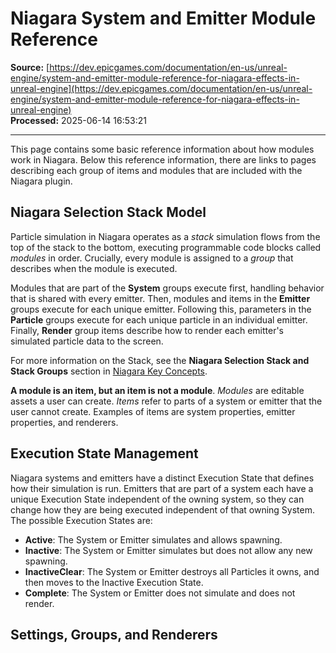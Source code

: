 # Niagara System and Emitter Module Reference

**Source:** [https://dev.epicgames.com/documentation/en-us/unreal-engine/system-and-emitter-module-reference-for-niagara-effects-in-unreal-engine](https://dev.epicgames.com/documentation/en-us/unreal-engine/system-and-emitter-module-reference-for-niagara-effects-in-unreal-engine)  
**Processed:** 2025-06-14 16:53:21

---

This page contains some basic reference information about how modules work in Niagara. Below this reference information, there are links to pages describing each group of items and modules that are included with the Niagara plugin.

## Niagara Selection Stack Model

Particle simulation in Niagara operates as a *stack* simulation flows from the top of the stack to the bottom, executing programmable code blocks called *modules* in order. Crucially, every module is assigned to a *group* that describes when the module is executed.

Modules that are part of the **System** groups execute first, handling behavior that is shared with every emitter. Then, modules and items in the **Emitter** groups execute for each unique emitter. Following this, parameters in the **Particle** groups execute for each unique particle in an individual emitter. Finally, **Render** group items describe how to render each emitter's simulated particle data to the screen.

For more information on the Stack, see the **Niagara Selection Stack and Stack Groups** section in [Niagara Key Concepts](/documentation/en-us/unreal-engine/key-concepts-in-niagara-effects-for-unreal-engine).

**A module is an item, but an item is not a module**. *Modules* are editable assets a user can create. *Items* refer to parts of a system or emitter that the user cannot create. Examples of items are system properties, emitter properties, and renderers.

## Execution State Management

Niagara systems and emitters have a distinct Execution State that defines how their simulation is run. Emitters that are part of a system each have a unique Execution State independent of the owning system, so they can change how they are being executed independent of that owning System. The possible Execution States are:

-   **Active**: The System or Emitter simulates and allows spawning.
-   **Inactive**: The System or Emitter simulates but does not allow any new spawning.
-   **InactiveClear**: The System or Emitter destroys all Particles it owns, and then moves to the Inactive Execution State.
-   **Complete**: The System or Emitter does not simulate and does not render.

## Settings, Groups, and Renderers
